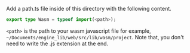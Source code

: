 Add a path.ts file inside of this directory with the following content.

```ts
export type Wasm = typeof import(<path>);
```

`<path>` is the path to your wasm javascript file for example,
`~/Documents/engine_lib/web/src/lib/wasm/project`. Note that, you don't need to write the .js extension at the end.

